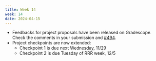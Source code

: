 ```yaml
---
title: Week 14
week: 14
date: 2024-04-15
---
```


- Feedbacks for project proposals have been released on Gradescope. Check the comments in your submission and [#494](https://edstem.org/us/courses/42657/discussion/3907164).
- Project checkpoints are now extended:
    - Checkpoint 1 is due next Wednesday, 11/29
    - Checkpoint 2 is due Tuesday of RRR week, 12/5